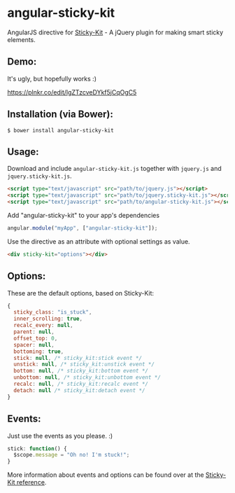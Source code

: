 angular-sticky-kit
================

AngularJS directive for [Sticky-Kit](http://leafo.net/sticky-kit/) - A jQuery plugin for making smart sticky elements.

Demo:
-------------------------
It's ugly, but hopefully works :)

https://plnkr.co/edit/lgZTzcveDYkf5jCqOgC5

Installation (via Bower):
-------------------------
```shell
$ bower install angular-sticky-kit
```

Usage:
------
Download and include `angular-sticky-kit.js` together with `jquery.js` and `jquery.sticky-kit.js`.

```html
<script type="text/javascript" src="path/to/jquery.js"></script>
<script type="text/javascript" src="path/to/jquery.sticky-kit.js"></script>
<script type="text/javascript" src="path/to/angular-sticky-kit.js"></script>
```

Add "angular-sticky-kit" to your app's dependencies
```javascript
angular.module("myApp", ["angular-sticky-kit"]);
```

Use the directive as an attribute with optional settings as value.

```html
<div sticky-kit="options"></div>
```

Options:
------
These are the default options, based on Sticky-Kit:
```javascript
{
  sticky_class: "is_stuck",
  inner_scrolling: true,
  recalc_every: null,
  parent: null,
  offset_top: 0,
  spacer: null,
  bottoming: true,
  stick: null, /* sticky_kit:stick event */
  unstick: null, /* sticky_kit:unstick event */
  bottom: null, /* sticky_kit:bottom event */
  unbottom: null, /* sticky_kit:unbottom event */
  recalc: null, /* sticky_kit:recalc event */
  detach: null /* sticky_kit:detach event */
}
```

Events:
------
Just use the events as you please. :)
```javascript
stick: function() {
  $scope.message = "Oh no! I'm stuck!";
}
```

More information about events and options can be found over at the [Sticky-Kit reference](http://leafo.net/sticky-kit/#reference).
